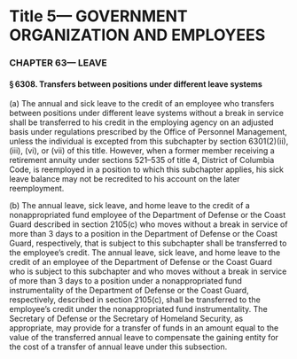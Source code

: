 
# Title 5— GOVERNMENT ORGANIZATION AND EMPLOYEES
### CHAPTER 63— LEAVE
#### § 6308. Transfers between positions under different leave systems

(a) The annual and sick leave to the credit of an employee who transfers between positions under different leave systems without a break in service shall be transferred to his credit in the employing agency on an adjusted basis under regulations prescribed by the Office of Personnel Management, unless the individual is excepted from this subchapter by section 6301(2)(ii), (iii), (vi), or (vii) of this title. However, when a former member receiving a retirement annuity under sections 521–535 of title 4, District of Columbia Code, is reemployed in a position to which this subchapter applies, his sick leave balance may not be recredited to his account on the later reemployment.

(b) The annual leave, sick leave, and home leave to the credit of a nonappropriated fund employee of the Department of Defense or the Coast Guard described in section 2105(c) who moves without a break in service of more than 3 days to a position in the Department of Defense or the Coast Guard, respectively, that is subject to this subchapter shall be transferred to the employee’s credit. The annual leave, sick leave, and home leave to the credit of an employee of the Department of Defense or the Coast Guard who is subject to this subchapter and who moves without a break in service of more than 3 days to a position under a nonappropriated fund instrumentality of the Department of Defense or the Coast Guard, respectively, described in section 2105(c), shall be transferred to the employee’s credit under the nonappropriated fund instrumentality. The Secretary of Defense or the Secretary of Homeland Security, as appropriate, may provide for a transfer of funds in an amount equal to the value of the transferred annual leave to compensate the gaining entity for the cost of a transfer of annual leave under this subsection.
